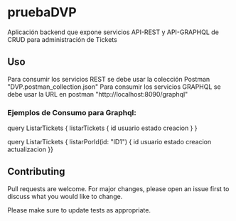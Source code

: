 # pruebaDVP
Aplicación backend que expone servicios API-REST y API-GRAPHQL de CRUD para administración de Tickets

## Uso
Para consumir los servicios REST se debe usar la colección Postman "DVP.postman_collection.json"
Para consumir los servicios GRAPHQL se debe usar la URL en postman "http://localhost:8090/graphql"

### Ejemplos de Consumo para Graphql:

query ListarTickets { listarTickets { id usuario estado creacion } }

query ListarTickets {
listarPorId(id: "ID1") { id usuario estado creacion actualizacion }}

## Contributing

Pull requests are welcome. For major changes, please open an issue first
to discuss what you would like to change.

Please make sure to update tests as appropriate.
